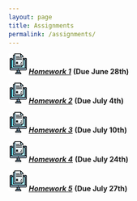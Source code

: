 ```yaml
---
layout: page
title: Assignments
permalink: /assignments/
---
```


![homework](/assets/hw.jpg) [***Homework 1***](https://markwolfeman.github.io/ist538/assignments/homework1.html) **(Due June 28th)**

![homework](/assets/hw.jpg) [***Homework 2***](https://markwolfeman.github.io/ist538/assignments/homework2.html) **(Due July 4th)**

![homework](/assets/hw.jpg) [***Homework 3***](https://markwolfeman.github.io/ist538/assignments/homework3.html) **(Due July 10th)**

![homework](/assets/hw.jpg) [***Homework 4***](https://markwolfeman.github.io/ist538/assignments/homework4.html) **(Due July 24th)**

![homework](/assets/hw.jpg) [***Homework 5***](https://markwolfeman.github.io/ist538/assignments/homework5.html) **(Due July 27th)**
